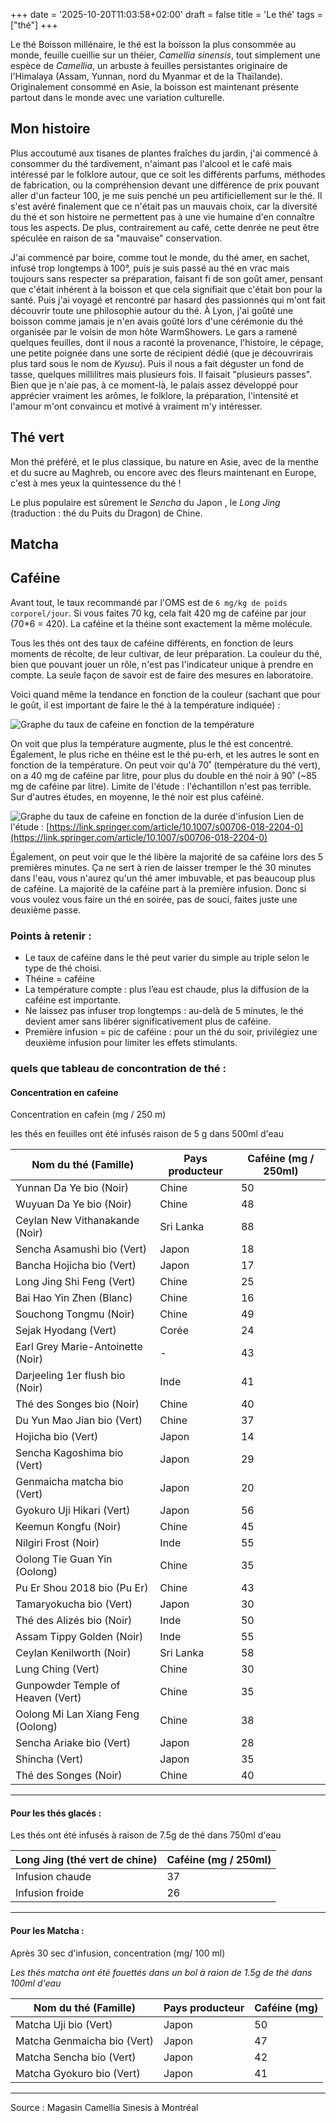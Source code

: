 +++
date = '2025-10-20T11:03:58+02:00'
draft = false
title = 'Le thé'
tags = ["thé"]
+++

Le thé
Boisson millénaire, le thé est la boisson la plus consommée au monde, feuille cueillie sur un théier, *Camellia sinensis*, tout simplement une espèce de *Camellia*, un arbuste à feuilles persistantes originaire de l'Himalaya (Assam, Yunnan, nord du Myanmar et de la Thaïlande).
Originalement consommé en Asie, la boisson est maintenant présente partout dans le monde avec une variation culturelle.

## Mon histoire

Plus accoutumé aux tisanes de plantes fraîches du jardin, j'ai commencé à consommer du thé tardivement, n'aimant pas l'alcool et le café mais intéressé par le folklore autour, que ce soit les différents parfums, méthodes de fabrication, ou la compréhension devant une différence de prix pouvant aller d'un facteur 100, je me suis penché un peu artificiellement sur le thé. Il s'est avéré finalement que ce n'était pas un mauvais choix, car la diversité du thé et son histoire ne permettent pas à une vie humaine d'en connaître tous les aspects. De plus, contrairement au café, cette denrée ne peut être spéculée en raison de sa "mauvaise" conservation.

J'ai commencé par boire, comme tout le monde, du thé amer, en sachet, infusé trop longtemps à 100°, puis je suis passé au thé en vrac mais toujours sans respecter sa préparation, faisant fi de son goût amer, pensant que c'était inhérent à la boisson et que cela signifiait que c'était bon pour la santé. Puis j'ai voyagé et rencontré par hasard des passionnés qui m'ont fait découvrir toute une philosophie autour du thé. À Lyon, j'ai goûté une boisson comme jamais je n'en avais goûté lors d'une cérémonie du thé organisée par le voisin de mon hôte WarmShowers. Le gars a ramené quelques feuilles, dont il nous a raconté la provenance, l'histoire, le cépage, une petite poignée dans une sorte de récipient dédié (que je découvrirais plus tard sous le nom de *Kyusu*). Puis il nous a fait déguster un fond de tasse, quelques millilitres mais plusieurs fois. Il faisait "plusieurs passes". Bien que je n'aie pas, à ce moment-là, le palais assez développé pour apprécier vraiment les arômes, le folklore, la préparation, l'intensité et l'amour m'ont convaincu et motivé à vraiment m'y intéresser.

## Thé vert

Mon thé préféré, et le plus classique, bu nature en Asie, avec de la menthe et du sucre au Maghreb, ou encore avec des fleurs maintenant en Europe, c'est à mes yeux la quintessence du thé !

Le plus populaire est sûrement le *Sencha* du Japon , le  *Long Jing* (traduction : thé du Puits du Dragon) de Chine.

## Matcha

## Caféine

Avant tout, le taux recommandé par l'OMS est de `6 mg/kg de poids corporel/jour`. Si vous faites 70 kg, cela fait 420 mg de caféine par jour (70*6 = 420). La caféine et la théine sont exactement la même molécule.

Tous les thés ont des taux de caféine différents, en fonction de leurs moments de récolte, de leur cultivar, de leur préparation. La couleur du thé, bien que pouvant jouer un rôle, n'est pas l'indicateur unique à prendre en compte. La seule façon de savoir est de faire des mesures en laboratoire.

Voici quand même la tendance en fonction de la couleur (sachant que pour le goût, il est important de faire le thé à la température indiquée) :

![Graphe du taux de cafeine en fonction de la température](/images/Tea/Temperature.png)

On voit que plus la température augmente, plus le thé est concentré. Également, le plus riche en théine est le thé pu-erh, et les autres le sont en fonction de la température. On peut voir qu'à 70˚ (température du thé vert), on a 40 mg de caféine par litre, pour plus du double en thé noir à 90˚ (~85 mg de caféine par litre).
Limite de l'étude : l'échantillon n'est pas terrible. Sur d'autres études, en moyenne, le thé noir est plus caféiné.

![Graphe du taux de cafeine en fonction de la durée d'infusion](/images/Tea/duree.png)
Lien de l'étude : [https://link.springer.com/article/10.1007/s00706-018-2204-0](https://link.springer.com/article/10.1007/s00706-018-2204-0)


Également, on peut voir que le thé libère la majorité de sa caféine lors des 5 premières minutes. Ça ne sert à rien de laisser tremper le thé 30 minutes dans l'eau, vous n'aurez qu'un thé amer imbuvable, et pas beaucoup plus de caféine.
La majorité de la caféine part à la première infusion. Donc si vous voulez vous faire un thé en soirée, pas de souci, faites juste une deuxième passe.

### Points à retenir :

- Le taux de caféine dans le thé peut varier du simple au triple selon le type de thé choisi.
- Théine = caféine
- La température compte : plus l’eau est chaude, plus la diffusion de la caféine est importante.
- Ne laissez pas infuser trop longtemps : au-delà de 5 minutes, le thé devient amer sans libérer significativement plus de caféine.
- Première infusion = pic de caféine : pour un thé du soir, privilégiez une deuxième infusion pour limiter les effets stimulants.

### quels que tableau de concontration de thé :

#### Concentration en cafeine

Concentration en cafein (mg / 250 m)

les thés en feuilles ont été infusés raison de 5 g dans 500ml d'eau 

|Nom du thé (Famille)             |Pays producteur|Caféine (mg / 250ml)|
|---------------------------------|---------------|------------|
|Yunnan Da Ye bio (Noir)          |Chine          |50          |
|Wuyuan Da Ye bio (Noir)          |Chine          |48          |
|Ceylan New Vithanakande (Noir)   |Sri Lanka      |88          |
|Sencha Asamushi bio (Vert)       |Japon          |18          |
|Bancha Hojicha bio (Vert)        |Japon          |17          |
|Long Jing Shi Feng (Vert)        |Chine          |25          |
|Bai Hao Yin Zhen (Blanc)         |Chine          |16          |
|Souchong Tongmu (Noir)           |Chine          |49          |
|Sejak Hyodang (Vert)             |Corée          |24          |
|Earl Grey Marie-Antoinette (Noir)|-              |43          |
|Darjeeling 1er flush bio (Noir)  |Inde           |41          |
|Thé des Songes bio (Noir)        |Chine          |40          |
|Du Yun Mao Jian bio (Vert)       |Chine          |37          |
|Hojicha bio (Vert)               |Japon          |14          |
|Sencha Kagoshima bio (Vert)      |Japon          |29          |
|Genmaicha matcha bio (Vert)      |Japon          |20          |
|Gyokuro Uji Hikari (Vert)        |Japon          |56          |
|Keemun Kongfu (Noir)             |Chine          |45          |
|Nilgiri Frost (Noir)             |Inde           |55          |
|Oolong Tie Guan Yin (Oolong)     |Chine          |35          |
|Pu Er Shou 2018 bio (Pu Er)      |Chine          |43          |
|Tamaryokucha bio (Vert)          |Japon          |30          |
|Thé des Alizés bio (Noir)        |Inde           |50          |
|Assam Tippy Golden (Noir)        |Inde           |55          |
|Ceylan Kenilworth (Noir)         |Sri Lanka      |58          |
|Lung Ching (Vert)                |Chine          |30          |
|Gunpowder Temple of Heaven (Vert)|Chine          |35          |
|Oolong Mi Lan Xiang Feng (Oolong)|Chine          |38          |
|Sencha Ariake bio (Vert)         |Japon          |28          |
|Shincha (Vert)                   |Japon          |35          |
|Thé des Songes (Noir)            |Chine          |40          |

---

#### Pour les thés glacés : 

Les thés ont été infusés à raison de 7.5g de thé dans 750ml d'eau

| Long Jing (thé vert de chine)                                 |  Caféine (mg / 250ml)|
|-------------------------------------------------------|-----------------|
| Infusion chaude                        |  37           |
| Infusion froide                              |  26           |

---

#### Pour les Matcha : 

Après 30 sec d'infusion, concentration (mg/ 100 ml)

*Les thés matcha ont été fouettés dans un bol à raion de 1.5g de thé dans 100ml d'eau*

| Nom du thé (Famille)        | Pays producteur | Caféine (mg) |
|-----------------------------|-----------------|--------------|
| Matcha Uji bio (Vert)       | Japon           | 50           |
| Matcha Genmaicha bio (Vert) | Japon           | 47           |
| Matcha Sencha bio (Vert)    | Japon           | 42           |
| Matcha Gyokuro bio (Vert)   | Japon           | 41           |


---

Source : Magasin Camellia Sinesis à Montréal
